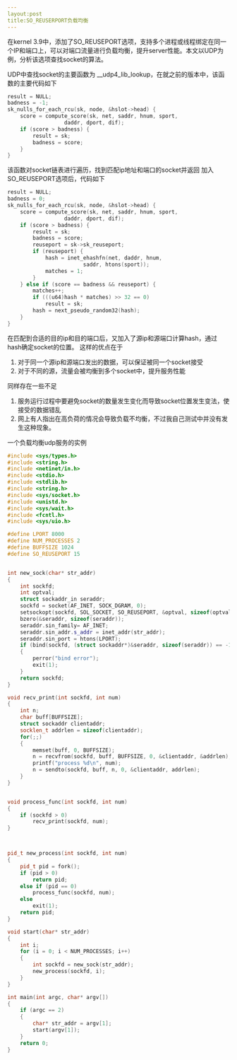 ```yaml
---
layout:post
title:SO_REUSERPORT负载均衡
---
```


在kernel 3.9中，添加了SO_REUSEPORT选项，支持多个进程或线程绑定在同一个IP和端口上，可以对端口流量进行负载均衡，提升server性能。本文以UDP为例，分析该选项查找socket的算法。

UDP中查找socket的主要函数为 __udp4_lib_lookup，在就之前的版本中，该函数的主要代码如下
```cpp
result = NULL;
badness = -1;
sk_nulls_for_each_rcu(sk, node, &hslot->head) {
	score = compute_score(sk, net, saddr, hnum, sport,
			      daddr, dport, dif);
	if (score > badness) {
		result = sk;
		badness = score;
	}
}
```
该函数对socket链表进行遍历，找到匹配ip地址和端口的socket并返回
加入SO_REUSEPORT选项后，代码如下
```cpp
result = NULL;
badness = 0;
sk_nulls_for_each_rcu(sk, node, &hslot->head) {
    score = compute_score(sk, net, saddr, hnum, sport,
                  daddr, dport, dif);
    if (score > badness) {
        result = sk;
        badness = score;
        reuseport = sk->sk_reuseport;
        if (reuseport) {
            hash = inet_ehashfn(net, daddr, hnum,
                        saddr, htons(sport));
            matches = 1;
        }
    } else if (score == badness && reuseport) {
        matches++;
        if (((u64)hash * matches) >> 32 == 0)
            result = sk;
        hash = next_pseudo_random32(hash);
    }
}
```
在匹配到合适的目的ip和目的端口后，又加入了源ip和源端口计算hash，通过hash确定socket的位置。
这样的优点在于
1. 对于同一个源ip和源端口发出的数据，可以保证被同一个socket接受
2. 对于不同的源，流量会被均衡到多个socket中，提升服务性能 

同样存在一些不足
1. 服务运行过程中要避免socket的数量发生变化而导致socket位置发生变法，使接受的数据错乱
2. 网上有人指出在高负荷的情况会导致负载不均衡，不过我自己测试中并没有发生这种现象。

一个负载均衡udp服务的实例
```cpp
#include <sys/types.h>
#include <string.h>
#include <netinet/in.h>
#include <stdio.h>
#include <stdlib.h>
#include <string.h>
#include <sys/socket.h>
#include <unistd.h>
#include <sys/wait.h>
#include <fcntl.h>
#include <sys/uio.h>

#define LPORT 8000
#define NUM_PROCESSES 2
#define BUFFSIZE 1024
#define SO_REUSEPORT 15


int new_sock(char* str_addr)
{
	int sockfd;
	int optval;
	struct sockaddr_in seraddr;
	sockfd = socket(AF_INET, SOCK_DGRAM, 0);
	setsockopt(sockfd, SOL_SOCKET, SO_REUSEPORT, &optval, sizeof(optval));
	bzero(&seraddr, sizeof(seraddr));
	seraddr.sin_family= AF_INET;
	seraddr.sin_addr.s_addr = inet_addr(str_addr);
	seraddr.sin_port = htons(LPORT);
	if (bind(sockfd, (struct sockaddr*)&seraddr, sizeof(seraddr)) == -1)
	{
		perror("bind error");
		exit(1);
	}
	return sockfd;
}

void recv_print(int sockfd, int num)
{
	int n;
	char buff[BUFFSIZE];
	struct sockaddr clientaddr;
	socklen_t addrlen = sizeof(clientaddr);
	for(;;)
	{
		memset(buff, 0, BUFFSIZE);
		n = recvfrom(sockfd, buff, BUFFSIZE, 0, &clientaddr, &addrlen);
		printf("process %d\n", num);
		n = sendto(sockfd, buff, n, 0, &clientaddr, addrlen);
	}
}


void process_func(int sockfd, int num)
{
	if (sockfd > 0)
		recv_print(sockfd, num);
}



pid_t new_process(int sockfd, int num)
{
	pid_t pid = fork();
	if (pid > 0)
		return pid;
	else if (pid == 0)
		process_func(sockfd, num);
	else
		exit(1);
	return pid;
}

void start(char* str_addr)
{
	int i;
	for (i = 0; i < NUM_PROCESSES; i++)
	{
		int sockfd = new_sock(str_addr);
		new_process(sockfd, i);
	}
}

int main(int argc, char* argv[])
{
	if (argc == 2)
	{
		char* str_addr = argv[1];
		start(argv[1]);
	}
	return 0;
}
```

